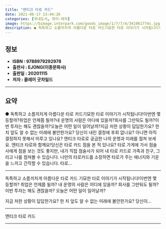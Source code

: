 ```yaml
---
title: "앤티크 타로 카드"
date: 2021-06-17 13:44:26
categories: [국내도서, 취미-레저]
image: https://bimage.interpark.com/goods_image/1/7/7/4/341061774s.jpg
description: ● 독특하고 소름끼치게 아름다운 타로 카드기묘한 타로 이야기가 시작됩니다!이번엔 몇 등할까?취업은 언제쯤 될까?내 운명의 사람은 어디에 있을까?회사를 그만둬도 될까?이번 투자는 해도 괜찮을까?오늘은 어떤 일이 일어날까?지금 처한 상황이 답답한가요? 한 치 앞도 알 수 없는 미래에 불안
---
```


## **정보**

- **ISBN : 9788979292978**
- **출판사 : EJONG(이종문화사)**
- **출판일 : 20201115**
- **저자 : 클레어 굿차일드**

------



## **요약**

●  독특하고 소름끼치게 아름다운 타로 카드기묘한 타로 이야기가 시작됩니다!이번엔 몇 등할까?취업은 언제쯤 될까?내 운명의 사람은 어디에 있을까?회사를 그만둬도 될까?이번 투자는 해도 괜찮을까?오늘은 어떤 일이 일어날까?지금 처한 상황이 답답한가요? 한 치 앞도 알 수 없는 미래에 불안한가요? 당신이 내린 결정에 후회 없나요? 아니면 아직 결정하지 못해서 미루고 있나요? 앤티크 타로로 궁금한 나의 운명과 미래를 점쳐 보세요. 앤티크 타로와 함께요!당신은 타로 카드 점을 본 적 있나요? 타로 가게에 가서 점술사에게 점을 보는 것도 좋지만, 내가 직접 점술사가 되어 내 타로 카드로 가족과 친구, 그리고 나를 점쳐볼 수 있습니다. 나만의 타로카드를 소장하면 타로가 주는 에너지와 기운을 느끼고 간직할 수 있습니다. 타로...

------

독특하고 소름끼치게 아름다운 타로 카드
기묘한 타로 이야기가 시작됩니다!이번엔 몇 등할까?
취업은 언제쯤 될까?
내 운명의 사람은 어디에 있을까?
회사를 그만둬도 될까?
이번 투자는 해도 괜찮을까?
오늘은 어떤 일이 일어날까?

지금 처한 상황이 답답한가요? 한 치 앞도 알 수 없는 미래에 불안한가요? 당신이... 

------


앤티크 타로 카드 

------


